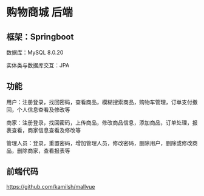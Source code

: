 # 购物商城 后端

## 框架：Springboot

数据库：MySQL 8.0.20

实体类与数据库交互：JPA

## 功能

用户：注册登录，找回密码，查看商品，模糊搜索商品，购物车管理，订单支付撤回，个人信息查看及修改等

商家：注册登录，找回密码，上传商品，修改商品信息，添加商品，订单处理，报表查看，商家信息查看及修改等

管理人员：登录，重置密码，增加管理人员，修改密码，删除用户，删除或修改商品，删除商家，查看报表等

## 前端代码

<https://github.com/kamilsh/mallvue>
